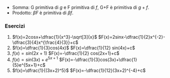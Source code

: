 - Somma: G primitiva di $g$ e F primitiva di $f$, G+F è primitiva di $g+f$.
- Prodotto: $\beta F$ è primitiva di $\beta f$.

### Esercizi
1. $f(x)=2cosx+\dfrac{1}{x^3}-\sqrt[3]{x}$
	$F(x)=2sinx-\dfrac{1}{2}x^{-2}-\dfrac{3}{4}x^{\frac{4}{3}}+c$
2. $f(x)=\dfrac{1}{3}cos(4x)$
	$F(x)=\dfrac{1}{12} sin(4x)+c$ 
3. $f(x)=sin(2x+1)$
	$F(x)=-\dfrac{1}{2} cos(2x+1)+c$
4. $f(x)=sin(3x)+e^{5x+1}$
	$F(x)=-\dfrac{1}{3}cos(3x)+\dfrac{1}{5}e^{5x+1}+c$
5. $f(x)=\dfrac{1}{(3x+2)^5}$
	$F(x)=-\dfrac{1}{12}(3x+2)^{-4}+c$

### 